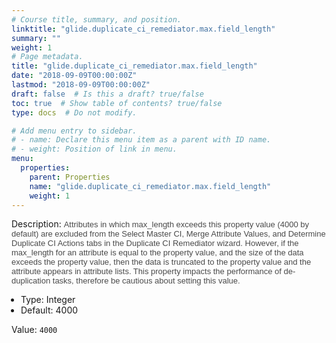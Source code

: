 ```yaml
---
# Course title, summary, and position.
linktitle: "glide.duplicate_ci_remediator.max.field_length"
summary: ""
weight: 1
# Page metadata.
title: "glide.duplicate_ci_remediator.max.field_length"
date: "2018-09-09T00:00:00Z"
lastmod: "2018-09-09T00:00:00Z"
draft: false  # Is this a draft? true/false
toc: true  # Show table of contents? true/false
type: docs  # Do not modify.

# Add menu entry to sidebar.
# - name: Declare this menu item as a parent with ID name.
# - weight: Position of link in menu.
menu:
  properties:
    parent: Properties
    name: "glide.duplicate_ci_remediator.max.field_length"
    weight: 1
---
```


Description: <span style = 'font-family: Arial; font-size: 13px; color: #4a4a4a;'>Attributes in which max_length exceeds this property value (4000 by default) are excluded from the Select Master CI, Merge Attribute Values, and Determine Duplicate CI Actions tabs in the Duplicate CI Remediator wizard. However, if the max_length for an attribute is equal to the property value, and the size of the data exceeds the property value, then the data is truncated to the property value and the attribute appears in attribute lists. This property impacts the performance of de-duplication tasks, therefore be cautious about setting this value.<ul style='margin: 0px; padding-left:15px;'><li>Type: Integer</li><li>Default: 4000</li></ul></span>


Value: `4000`